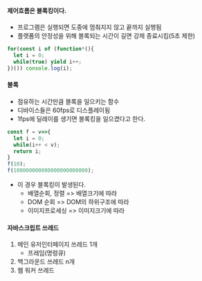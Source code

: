 #### 제어흐름은 블록킹이다.
- 프로그램은 실행되면 도중에 멈춰지지 않고 끝까지 실행됨
- 플랫폼의 안정성을 위해 블록되는 시간이 길면 강제 종료시킴(5초 제한)
```js
for(const i of (function*(){
  let i = 0;
  while(true) yield i++;
})()) console.log(i);
```
#### 블록
- 점유하는 시간만큼 블록을 일으키는 함수
- 디바이스들은 60fps로 디스플레이됨
- 1fps에 딜레이를 생기면 블록킹을 일으켰다고 한다.
```js
const f = v=>{
  let i = 0;
  while(i++ < v);
  return i;
}
f(10);
f(100000000000000000000000);
```
- 이 경우 블록킹이 발생된다.
  - 배열순회, 정렬 => 배열크기에 따라
  - DOM 순회 => DOM의 하위구조에 따라
  - 이미지프로세싱 => 이미지크기에 따라

#### 자바스크립트 쓰레드
1. 메인 유저인터페이지 쓰레드 1개
   - 프레임(명령큐)
2. 백그라운드 쓰레드 n개
3. 웹 워커 쓰레드